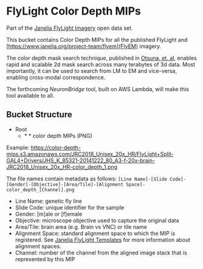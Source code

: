 # FlyLight Color Depth MIPs

Part of the [Janelia FlyLight Imagery](https://open.quiltdata.com/b/janelia-flylight-imagery) open data set.

This bucket contains Color Depth MIPs for all the published FlyLight and [https://www.janelia.org/project-team/flyem](FlyEM) imagery.

The color depth mask search technique, published in [Otsuna, et. al](https://doi.org/10.1101/318006), enables rapid and scalable 2d mask search across many terabytes of 3d data. Most importantly, it can be used to search from LM to EM and vice-versa, enabling cross-modal correspondence. 

The forthcoming *NeuronBridge* tool, built on AWS Lambda, will make this tool available to all. 

## Bucket Structure

* Root
    * <alignment space>
        * <library name>
            * color depth MIPs (PNG)

Example:
https://color-depth-mips.s3.amazonaws.com/JRC2018_Unisex_20x_HR/FlyLight+Split-GAL4+Drivers/JHS_K_85321-20141222_80_A3-f-20x-brain-JRC2018_Unisex_20x_HR-color_depth_1.png

The file names contain metadata as follows:
```[Line Name]-[Slide Code]-[Gender]-[Objective]-[Area/Tile]-[Alignment Space]-color_depth_[Channel].png```

* Line Name: genetic fly line
* Slide Code: unique identifier for the sample
* Gender: [m]ale or [f]emale
* Objective: microscope objective used to capture the original data
* Area/Tile: brain area (e.g. Brain vs VNC) or tile name
* Alignment Space: standard alignment space to which the MIP is registered. See [Janelia FlyLight Templates](https://open.quiltdata.com/b/janelia-flylight-templates) for more information about alignment spaces.
* Channel: number of the channel from the aligned image stack that is represented by this MIP
